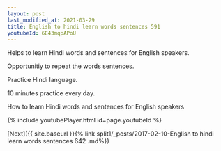 ```yaml
---
layout: post
last_modified_at: 2021-03-29
title: English to hindi learn words sentences 591 
youtubeId: 6E43mqpAPoU
---
```

 
 
Helps to learn Hindi words and sentences for English speakers.

Opportunitiy to repeat the words sentences. 

Practice Hindi language. 
 
10 minutes practice every day. 
 
How to learn Hindi words and sentences for English speakers 
 
{% include youtubePlayer.html id=page.youtubeId %}
 
 
[Next]({{ site.baseurl }}{% link  split1/_posts/2017-02-10-English to hindi learn words sentences 642 .md%})
 
